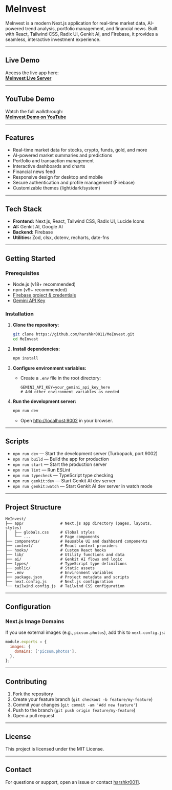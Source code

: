 # MeInvest

MeInvest is a modern Next.js application for real-time market data, AI-powered trend analysis, portfolio management, and financial news. Built with React, Tailwind CSS, Radix UI, Genkit AI, and Firebase, it provides a seamless, interactive investment experience.

---

## Live Demo

Access the live app here:  
**[MeInvest Live Server](https://studio--studio-1782527690-60ac6.us-central1.hosted.app/)**

---

## YouTube Demo

Watch the full walkthrough:  
**[MeInvest Demo on YouTube](https://youtu.be/H-4XzFxyQDg)**

---

## Features

- Real-time market data for stocks, crypto, funds, gold, and more
- AI-powered market summaries and predictions
- Portfolio and transaction management
- Interactive dashboards and charts
- Financial news feed
- Responsive design for desktop and mobile
- Secure authentication and profile management (Firebase)
- Customizable themes (light/dark/system)

---

## Tech Stack

- **Frontend:** Next.js, React, Tailwind CSS, Radix UI, Lucide Icons
- **AI:** Genkit AI, Google AI
- **Backend:** Firebase
- **Utilities:** Zod, clsx, dotenv, recharts, date-fns

---

## Getting Started

### Prerequisites

- Node.js (v18+ recommended)
- npm (v9+ recommended)
- [Firebase project & credentials](https://firebase.google.com/)
- [Gemini API Key](https://ai.google.dev/gemini-api/docs/)

### Installation

1. **Clone the repository:**
   ```sh
   git clone https://github.com/harshkr0011/MeInvest.git
   cd MeInvest
   ```

2. **Install dependencies:**
   ```sh
   npm install
   ```

3. **Configure environment variables:**
   - Create a `.env` file in the root directory:
     ```
     GEMINI_API_KEY=your_gemini_api_key_here
     # Add other environment variables as needed
     ```

4. **Run the development server:**
   ```sh
   npm run dev
   ```
   - Open [http://localhost:9002](http://localhost:9002) in your browser.

---

## Scripts

- `npm run dev` — Start the development server (Turbopack, port 9002)
- `npm run build` — Build the app for production
- `npm run start` — Start the production server
- `npm run lint` — Run ESLint
- `npm run typecheck` — TypeScript type checking
- `npm run genkit:dev` — Start Genkit AI dev server
- `npm run genkit:watch` — Start Genkit AI dev server in watch mode

---

## Project Structure

```
MeInvest/
├── app/                # Next.js app directory (pages, layouts, styles)
│   ├── globals.css     # Global styles
│   └── ...             # Page components
├── components/         # Reusable UI and dashboard components
├── context/            # React context providers
├── hooks/              # Custom React hooks
├── lib/                # Utility functions and data
├── ai/                 # Genkit AI flows and logic
├── types/              # TypeScript type definitions
├── public/             # Static assets
├── .env                # Environment variables
├── package.json        # Project metadata and scripts
├── next.config.js      # Next.js configuration
└── tailwind.config.js  # Tailwind CSS configuration
```

---

## Configuration

### Next.js Image Domains

If you use external images (e.g., `picsum.photos`), add this to `next.config.js`:

```js
module.exports = {
  images: {
    domains: ['picsum.photos'],
  },
};
```

---

## Contributing

1. Fork the repository
2. Create your feature branch (`git checkout -b feature/my-feature`)
3. Commit your changes (`git commit -am 'Add new feature'`)
4. Push to the branch (`git push origin feature/my-feature`)
5. Open a pull request

---

## License

This project is licensed under the MIT License.

---

## Contact

For questions or support, open an issue or contact [harshkr0011](https://github.com/harshkr0011).
